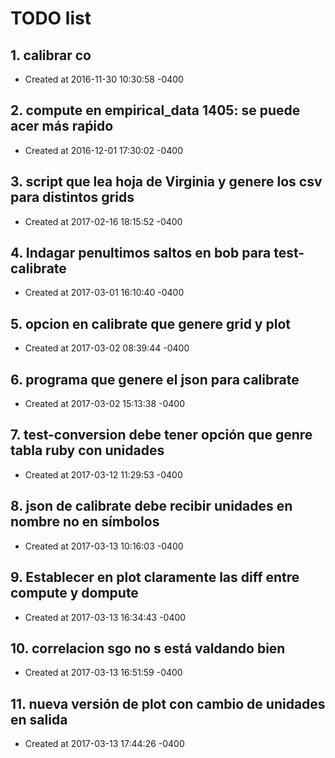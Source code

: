 # TODO list
## 1. calibrar co
- Created at   2016-11-30 10:30:58 -0400

## 2. compute en empirical_data 1405: se puede acer más raṕido
- Created at   2016-12-01 17:30:02 -0400

## 3. script que lea hoja de Virginia y genere los csv para distintos grids
- Created at   2017-02-16 18:15:52 -0400

## 4. Indagar penultimos saltos en bob para test-calibrate
- Created at   2017-03-01 16:10:40 -0400

## 5. opcion en calibrate que genere grid y plot
- Created at   2017-03-02 08:39:44 -0400

## 6. programa que genere el json para calibrate
- Created at   2017-03-02 15:13:38 -0400

## 7. test-conversion debe tener opción que genre tabla ruby con unidades
- Created at   2017-03-12 11:29:53 -0400

## 8. json de calibrate debe recibir unidades en nombre no en símbolos
- Created at   2017-03-13 10:16:03 -0400

## 9. Establecer en plot claramente las diff entre compute y dompute
- Created at   2017-03-13 16:34:43 -0400

## 10. correlacion sgo no s está valdando bien
- Created at   2017-03-13 16:51:59 -0400

## 11. nueva versión de plot con cambio de unidades en salida
- Created at   2017-03-13 17:44:26 -0400

